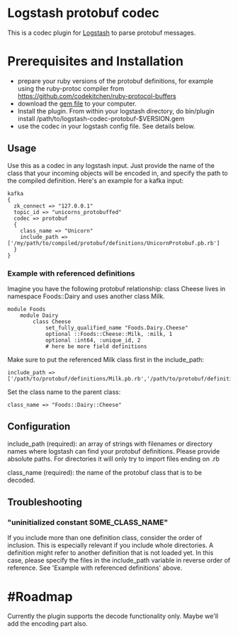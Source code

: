 # Logstash protobuf codec

This is a codec plugin for [Logstash](https://github.com/elastic/logstash) to parse protobuf messages.

# Prerequisites and Installation
 
* prepare your ruby versions of the protobuf definitions, for example using the ruby-protoc compiler from https://github.com/codekitchen/ruby-protocol-buffers
* download the [gem file](https://rubygems.org/gems/logstash-codec-protobuf) to your computer.
* Install the plugin. From within your logstash directory, do
	bin/plugin install /path/to/logstash-codec-protobuf-$VERSION.gem
* use the codec in your logstash config file. See details below.

## Usage

Use this as a codec in any logstash input. Just provide the name of the class that your incoming objects will be encoded in, and specify the path to the compiled definition.
Here's an example for a kafka input:

	kafka 
  	{
      zk_connect => "127.0.0.1"
      topic_id => "unicorns_protobuffed"
      codec => protobuf 
      {
        class_name => "Unicorn"
        include_path => ['/my/path/to/compiled/protobuf/definitions/UnicornProtobuf.pb.rb']
      }
  	}   

### Example with referenced definitions

Imagine you have the following protobuf relationship: class Cheese lives in namespace Foods::Dairy and uses another class Milk. 

	module Foods
  		module Dairy
    		class Cheese
    			set_fully_qualified_name "Foods.Dairy.Cheese"
			    optional ::Foods::Cheese::Milk, :milk, 1
			    optional :int64, :unique_id, 2
			    # here be more field definitions

Make sure to put the referenced Milk class first in the include_path:

	include_path => ['/path/to/protobuf/definitions/Milk.pb.rb','/path/to/protobuf/definitions/Cheese.pb.rb']

Set the class name to the parent class:
	
	class_name => "Foods::Dairy::Cheese"

## Configuration

include_path	(required): an array of strings with filenames or directory names where logstash can find your protobuf definitions. Please provide absolute paths. For directories it will only try to import files ending on .rb

class_name		(required): the name of the protobuf class that is to be decoded.


## Troubleshooting

### "uninitialized constant SOME_CLASS_NAME"

If you include more than one definition class, consider the order of inclusion. This is especially relevant if you include whole directories. A definition might refer to another definition that is not loaded yet. In this case, please specify the files in the include_path variable in reverse order of reference. See 'Example with referenced definitions' above.


# #Roadmap

Currently the plugin supports the decode functionality only. Maybe we'll add the encoding part also.
